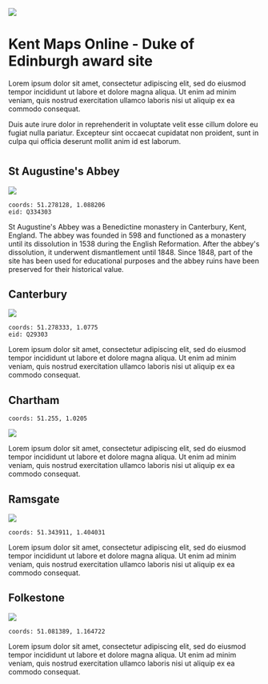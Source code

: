<a href="https://juncture-digital.org"><img src="https://gitcdn.link/repo/jstor-labs/juncture/main/images/ve-button.png"></a>

<param ve-config header="header" main="home">

# Kent Maps Online - Duke of Edinburgh award site

Lorem ipsum dolor sit amet, consectetur adipiscing elit, sed do eiusmod tempor incididunt ut labore et dolore magna aliqua. Ut enim ad minim veniam, quis nostrud exercitation ullamco laboris nisi ut aliquip ex ea commodo consequat.

Duis aute irure dolor in reprehenderit in voluptate velit esse cillum dolore eu fugiat nulla pariatur. Excepteur sint occaecat cupidatat non proident, sunt in culpa qui officia deserunt mollit anim id est laborum.

#
<param id="locations" class="cards clamp">

## St Augustine's Abbey

![](https://upload.wikimedia.org/wikipedia/commons/thumb/6/60/Augustine_Abbey.jpg/320px-Augustine_Abbey.jpg)

    coords: 51.278128, 1.088206
    eid: Q334303

St Augustine's Abbey was a Benedictine monastery in Canterbury, Kent, England. The abbey was founded in 598 and functioned as a monastery until its dissolution in 1538 during the English Reformation. After the abbey's dissolution, it underwent dismantlement until 1848. Since 1848, part of the site has been used for educational purposes and the abbey ruins have been preserved for their historical value.

## Canterbury

![](https://upload.wikimedia.org/wikipedia/commons/thumb/f/f3/Westgate_Gardens_5.JPG/320px-Westgate_Gardens_5.JPG)

    coords: 51.278333, 1.0775
    eid: Q29303

Lorem ipsum dolor sit amet, consectetur adipiscing elit, sed do eiusmod tempor incididunt ut labore et dolore magna aliqua. Ut enim ad minim veniam, quis nostrud exercitation ullamco laboris nisi ut aliquip ex ea commodo consequat.

## Chartham

    coords: 51.255, 1.0205

![](https://upload.wikimedia.org/wikipedia/commons/5/57/Village_Church%2C_Chartham_-_geograph.org.uk_-_663007.jpg)

Lorem ipsum dolor sit amet, consectetur adipiscing elit, sed do eiusmod tempor incididunt ut labore et dolore magna aliqua. Ut enim ad minim veniam, quis nostrud exercitation ullamco laboris nisi ut aliquip ex ea commodo consequat.

## Ramsgate

![](https://upload.wikimedia.org/wikipedia/commons/thumb/0/05/Ramsgate_Harbour_2.jpg/320px-Ramsgate_Harbour_2.jpg)

    coords: 51.343911, 1.404031

Lorem ipsum dolor sit amet, consectetur adipiscing elit, sed do eiusmod tempor incididunt ut labore et dolore magna aliqua. Ut enim ad minim veniam, quis nostrud exercitation ullamco laboris nisi ut aliquip ex ea commodo consequat.

## Folkestone

![](https://upload.wikimedia.org/wikipedia/commons/0/0e/Fstone.jpg)

    coords: 51.081389, 1.164722

Lorem ipsum dolor sit amet, consectetur adipiscing elit, sed do eiusmod tempor incididunt ut labore et dolore magna aliqua. Ut enim ad minim veniam, quis nostrud exercitation ullamco laboris nisi ut aliquip ex ea commodo consequat. 